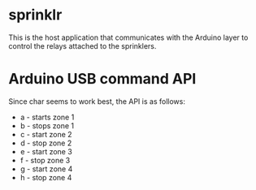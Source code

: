 # sprinklr
This is the host application that communicates with the Arduino layer to control the relays attached to the sprinklers.

# Arduino USB command API
Since char seems to work best, the API is as follows:
* a - starts zone 1
* b - stops zone 1
* c - start zone 2
* d - stop zone 2
* e - start zone 3
* f - stop zone 3
* g - start zone 4
* h - stop zone 4
